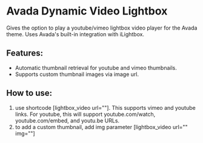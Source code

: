 # Avada Dynamic Video Lightbox

Gives the option to play a youtube/vimeo lightbox video player for the Avada theme. Uses Avada's built-in integration with iLightbox.

<h2>Features:</h2>
<ul>
<li>Automatic thumbnail retrieval for youtube and vimeo thumbnails.</li>
<li>Supports custom thumbnail images via image url.</li>
</ul>

<h2>How to use:</h2>
<ol>
<li>use shortcode [lightbox_video url=""]. This supports vimeo and youtube links. For youtube, this will support youtube.com/watch, youtube.com/embed, and youtu.be URLs.</li>
<li>to add a custom thumbnail, add img parameter [lightbox_video url="" img=""]</li>
</ol>
